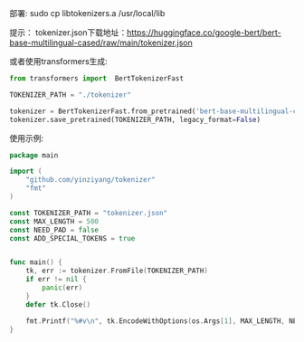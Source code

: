 部署:
sudo cp libtokenizers.a /usr/local/lib

提示：
tokenizer.json下载地址：https://huggingface.co/google-bert/bert-base-multilingual-cased/raw/main/tokenizer.json

或者使用transformers生成:
```python
from transformers import  BertTokenizerFast

TOKENIZER_PATH = "./tokenizer"

tokenizer = BertTokenizerFast.from_pretrained('bert-base-multilingual-cased')
tokenizer.save_pretrained(TOKENIZER_PATH, legacy_format=False)
```

使用示例:
```go
package main

import (
    "github.com/yinziyang/tokenizer"
    "fmt"
)

const TOKENIZER_PATH = "tokenizer.json"
const MAX_LENGTH = 500
const NEED_PAD = false
const ADD_SPECIAL_TOKENS = true


func main() {
    tk, err := tokenizer.FromFile(TOKENIZER_PATH)
    if err != nil {
        panic(err)
    }
    defer tk.Close()

    fmt.Printf("%#v\n", tk.EncodeWithOptions(os.Args[1], MAX_LENGTH, NEED_PAD, ADD_SPECIAL_TOKENS, tokenizer.WithReturnAllAttributes()))
}
```
